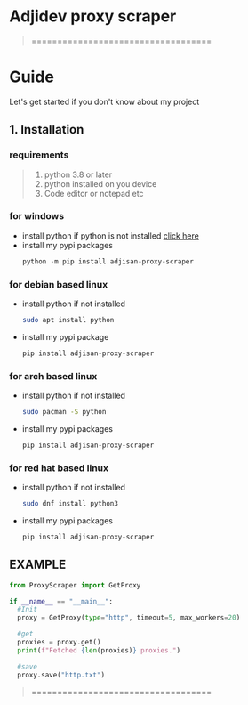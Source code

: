 # Adjidev proxy scraper

> ===================================
# Guide
Let's get started if you don't know about my project
## 1. Installation
### requirements
> 1. python 3.8 or later
> 2. python installed on you device
> 3. Code editor or notepad etc

### for windows
- install python if python is not installed [click here](https://www.python.org/ftp/python/3.13.1/python-3.13.1-amd64.exe)
- install my pypi packages
  ```powershell
  python -m pip install adjisan-proxy-scraper
  ```

### for debian based linux
- install python if not installed
  ```bash
  sudo apt install python
  ```
- install my pypi package
  ```bash
  pip install adjisan-proxy-scraper
  ```

### for arch based linux
- install python if not installed
  ```bash
  sudo pacman -S python
  ```
- install my pypi packages
  ```bash
  pip install adjisan-proxy-scraper
  ```

### for red hat based linux
- install python if not installed
  ```bash
  sudo dnf install python3
  ```
- install my pypi packages
  ```bash
  pip install adjisan-proxy-scraper
  ```

## EXAMPLE
  ```python
  from ProxyScraper import GetProxy

  if __name__ == "__main__":
    #Init
    proxy = GetProxy(type="http", timeout=5, max_workers=20)

    #get
    proxies = proxy.get()
    print(f"Fetched {len(proxies)} proxies.")

    #save
    proxy.save("http.txt")
  ```

> ===================================